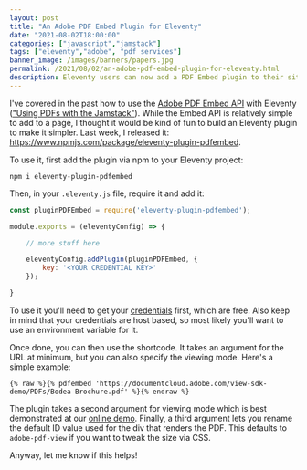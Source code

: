 ```yaml
---
layout: post
title: "An Adobe PDF Embed Plugin for Eleventy"
date: "2021-08-02T18:00:00"
categories: ["javascript","jamstack"]
tags: ["eleventy","adobe", "pdf services"]
banner_image: /images/banners/papers.jpg
permalink: /2021/08/02/an-adobe-pdf-embed-plugin-for-eleventy.html
description: Eleventy users can now add a PDF Embed plugin to their sites
---
```


I've covered in the past how to use the [Adobe PDF Embed API](https://www.adobe.io/apis/documentcloud/dcsdk/pdf-embed.html) with Eleventy (["Using PDFs with the Jamstack"](https://www.raymondcamden.com/2021/02/25/using-pdfs-with-the-jamstack)). While the Embed API is relatively simple to add to a page, I thought it would be kind of fun to build an Eleventy plugin to make it simpler. Last week, I released it: <https://www.npmjs.com/package/eleventy-plugin-pdfembed>.

To use it, first add the plugin via npm to your Eleventy project:

```
npm i eleventy-plugin-pdfembed
```

Then, in your `.eleventy.js` file, require it and add it:

```js
const pluginPDFEmbed = require('eleventy-plugin-pdfembed');

module.exports = (eleventyConfig) => {

	// more stuff here

	eleventyConfig.addPlugin(pluginPDFEmbed, {
		key: '<YOUR CREDENTIAL KEY>'
	});

}
```

To use it you'll need to get your [credentials](https://www.adobe.com/go/dcsdks_credentials) first, which are free. Also keep in mind that your credentials are host based, so most likely you'll want to use an environment variable for it.

Once done, you can then use the shortcode. It takes an argument for the URL at minimum, but you can also specify the viewing mode. Here's a simple example:

```
{% raw %}{% pdfembed 'https://documentcloud.adobe.com/view-sdk-demo/PDFs/Bodea Brochure.pdf' %}{% endraw %}
```

The plugin takes a second argument for viewing mode which is best demonstrated at our [online demo](https://www.adobe.com/go/pdfEmbedAPI_demo). Finally, a third argument lets you rename the default ID value used for the div that renders the PDF. This defaults to `adobe-pdf-view` if you want to tweak the size via CSS.

Anyway, let me know if this helps!
